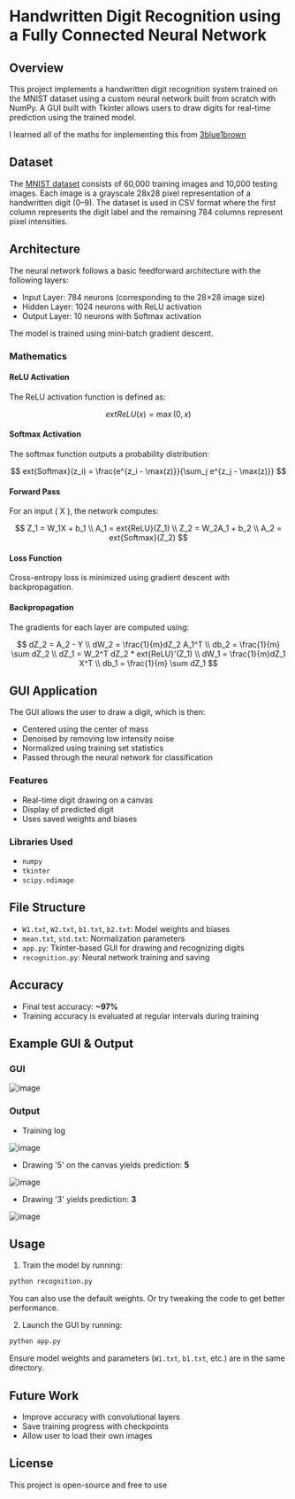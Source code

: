 
# Handwritten Digit Recognition using a Fully Connected Neural Network

## Overview

This project implements a handwritten digit recognition system trained on the MNIST dataset using a custom neural network built from scratch with NumPy. A GUI built with Tkinter allows users to draw digits for real-time prediction using the trained model.

I learned all of the maths for implementing this from [3blue1brown](https://www.3blue1brown.com/topics/neural-networks)

## Dataset

The [MNIST dataset](https://www.tensorflow.org/datasets/catalog/mnist) consists of 60,000 training images and 10,000 testing images. Each image is a grayscale 28x28 pixel representation of a handwritten digit (0–9). The dataset is used in CSV format where the first column represents the digit label and the remaining 784 columns represent pixel intensities.

## Architecture

The neural network follows a basic feedforward architecture with the following layers:

- Input Layer: 784 neurons (corresponding to the 28×28 image size)
- Hidden Layer: 1024 neurons with ReLU activation
- Output Layer: 10 neurons with Softmax activation

The model is trained using mini-batch gradient descent.

### Mathematics

#### ReLU Activation
The ReLU activation function is defined as:

$$
	ext{ReLU}(x) = \max(0, x)
$$

#### Softmax Activation
The softmax function outputs a probability distribution:

$$
	ext{Softmax}(z_i) = \frac{e^{z_i - \max(z)}}{\sum_j e^{z_j - \max(z)}}
$$

#### Forward Pass
For an input \( X \), the network computes:

$$
Z_1 = W_1X + b_1 \\
A_1 = 	ext{ReLU}(Z_1) \\
Z_2 = W_2A_1 + b_2 \\
A_2 = 	ext{Softmax}(Z_2)
$$

#### Loss Function
Cross-entropy loss is minimized using gradient descent with backpropagation.

#### Backpropagation
The gradients for each layer are computed using:

$$
dZ_2 = A_2 - Y \\
dW_2 = \frac{1}{m}dZ_2 A_1^T \\
db_2 = \frac{1}{m} \sum dZ_2 \\
dZ_1 = W_2^T dZ_2 * 	ext{ReLU}'(Z_1) \\
dW_1 = \frac{1}{m}dZ_1 X^T \\
db_1 = \frac{1}{m} \sum dZ_1
$$

## GUI Application

The GUI allows the user to draw a digit, which is then:

- Centered using the center of mass
- Denoised by removing low intensity noise
- Normalized using training set statistics
- Passed through the neural network for classification

### Features

- Real-time digit drawing on a canvas
- Display of predicted digit
- Uses saved weights and biases

### Libraries Used

- `numpy`
- `tkinter`
- `scipy.ndimage`

## File Structure

- `W1.txt`, `W2.txt`, `b1.txt`, `b2.txt`: Model weights and biases
- `mean.txt`, `std.txt`: Normalization parameters
- `app.py`: Tkinter-based GUI for drawing and recognizing digits
- `recognition.py`: Neural network training and saving

## Accuracy

- Final test accuracy: **~97%**
- Training accuracy is evaluated at regular intervals during training

## Example GUI & Output

### GUI

![image](https://github.com/user-attachments/assets/27617268-820e-46c2-a8af-1c37e58dce1b)

### Output
- Training log

![image](https://github.com/user-attachments/assets/527d3cb3-ae49-486f-9465-c7812d6ce2dc)


- Drawing '5' on the canvas yields prediction: **5**
  
![image](https://github.com/user-attachments/assets/ddb5e584-d6b8-45d4-9368-6934426ce87e)

- Drawing '3' yields prediction: **3**

![image](https://github.com/user-attachments/assets/21e5dfb9-9b12-47d8-9524-23257c1d8af4)

## Usage

1. Train the model by running:

```bash
python recognition.py
```
You can also use the default weights. Or try tweaking the code to get better performance.

2. Launch the GUI by running:

```bash
python app.py
```

Ensure model weights and parameters (`W1.txt`, `b1.txt`, etc.) are in the same directory.

## Future Work

- Improve accuracy with convolutional layers
- Save training progress with checkpoints
- Allow user to load their own images

## License

This project is open-source and free to use
